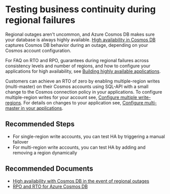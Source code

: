 <properties
	pageTitle="Geo-replication with Cosmos DB"
	description="Troubleshoot CosmosDB Geo-replication related issues"
	service="microsoft.documentdb"
	resource="databaseAccounts"
	authors="markjbrown"
	ms.author="mjbrown"
	selfHelpType="resource"
	supportTopicIds="32636794"
	resourceTags=""
	productPesIds="15585"
	cloudEnvironments="public"
	articleId="cosmosdb-admin-georeplication"
	displayOrder="22"
	category="Administration"
/>

# Testing business continuity during regional failures

Regional outages aren't uncommon, and Azure Cosmos DB makes sure your database is always highly available. [High availability in Cosmos DB](https://docs.microsoft.com/azure/cosmos-db/high-availability#high-availability-with-cosmos-db-in-the-event-of-regional-outages) captures Cosmos DB behavior during an outage, depending on your Cosmos account configuration. 

For FAQ on RTO and RPO, guarantees during regional failures across consistency levels and number of regions, and how to configure your applications for high availability, see [Building highly available applications](https://docs.microsoft.com/azure/cosmos-db/high-availability#building-highly-available-applications).

Customers can achieve an RTO of zero by enabling multiple-region writes (multi-master) on their Cosmos accounts using SQL-API with a small change to the Cosmos connection policy in your applications. To configure multiple-region writes for your account see, [Configure multiple write-regions](https://docs.microsoft.com/azure/cosmos-db/how-to-manage-database-account#configure-multiple-write-regions). For details on changes to your application see, [Configure multi-master in your applications](https://docs.microsoft.com/azure/cosmos-db/how-to-multi-master).

## **Recommended Steps**

* For single-region write accounts, you can test HA by triggering a manual failover
* For multi-region write accounts, you can test HA by adding and removing a region dynamically

## **Recommended Documents**

* [High availability with Cosmos DB in the event of regional outages](https://docs.microsoft.com/azure/cosmos-db/high-availability#high-availability-with-cosmos-db-in-the-event-of-regional-outages)
* [RPO and RTO for Azure Cosmos DB](https://docs.microsoft.com/azure/cosmos-db/consistency-levels-tradeoffs#rto)
